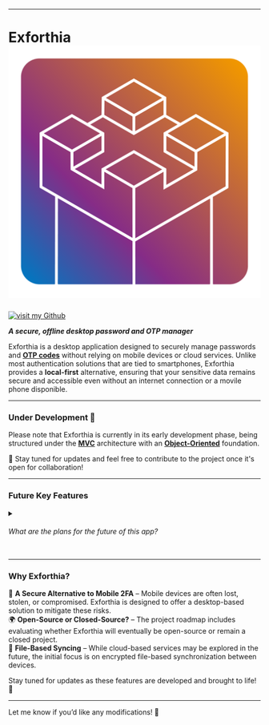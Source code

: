 
---
# Exforthia ![Exforthia](./exforthia/src/main/resources/images/icons/exforthia-icon-color-v1.png)

[![visit my Github](https://img.shields.io/badge/by%20A--Cubica--R-%2312100E.svg?style=for-the-badge&logo=github&logoColor=white)](https://github.com/a-cubica-r)

***A secure, offline desktop password and OTP manager***  

Exforthia is a desktop application designed to securely manage passwords and **[OTP codes](https://en.wikipedia.org/wiki/One-time_password)** without relying on mobile devices or cloud services. Unlike most authentication solutions that are tied to smartphones, Exforthia provides a **local-first** alternative, ensuring that your sensitive data remains secure and accessible even without an internet connection or a movile phone disponible.  

---

### **Under Development 🚧**  
Please note that Exforthia is currently in its early development phase, being structured under the **[MVC](https://en.wikipedia.org/wiki/Model-view-controller)** architecture with an **[Object-Oriented](https://en.wikipedia.org/wiki/Object-oriented_programming)** foundation.  

🚀 Stay tuned for updates and feel free to contribute to the project once it's open for collaboration!  

---

### **Future Key Features**  

<details>
<summary>
<h6>What are the plans for the future of this app?</h6>
</summary>

- 🔹 **Desktop-First Approach**  
    Exforthia is envisioned as a Windows desktop application, providing a secure and persistent alternative to mobile-based 2FA solutions.

- 🔹 **Offline and Local Storage**  
    Planned to store all data locally and encrypted, ensuring protection against cloud-based breaches or online leaks.

- 🔹 **Strong Encryption & Obfuscation**  
    Future implementations will include proprietary encryption methods to keep data unreadable without the application.

- 🔹 **Windows Hello Integration (Planned)**  
    Anticipated support for Windows Hello authentication to enhance accessibility while maintaining security.

- 🔹 **Intuitive & User-Friendly UI**  
    Aiming to deliver a visually appealing and easy-to-use interface for general users, simplifying password management.

- 🔹 **Chromium Browser Extension (Planned)**  
    A future feature to enable seamless migration of saved passwords from Chromium-based browsers.

- 🔹 **Recovery System**  
    A planned recovery mechanism allowing users to regain access via a master recovery file with an obfuscated authentication fragment.
</details>

---

### **Why Exforthia?**  
🔐 **A Secure Alternative to Mobile 2FA** – Mobile devices are often lost, stolen, or compromised. Exforthia is designed to offer a desktop-based solution to mitigate these risks.  
🌍 **Open-Source or Closed-Source?** – The project roadmap includes evaluating whether Exforthia will eventually be open-source or remain a closed project.  
📂 **File-Based Syncing** – While cloud-based services may be explored in the future, the initial focus is on encrypted file-based synchronization between devices.  

Stay tuned for updates as these features are developed and brought to life! 🚀    

---

Let me know if you’d like any modifications! 🚀